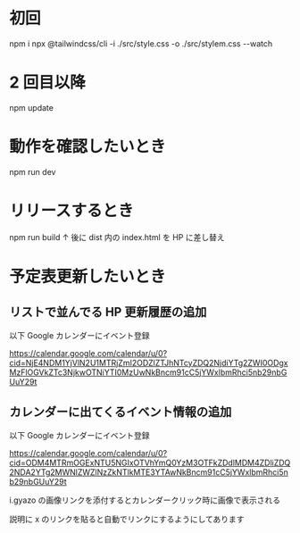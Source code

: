 # 初回

npm i
npx @tailwindcss/cli -i ./src/style.css -o ./src/stylem.css --watch

# 2 回目以降

npm update

# 動作を確認したいとき

npm run dev

# リリースするとき

npm run build
↑ 後に dist 内の index.html を HP に差し替え

# 予定表更新したいとき

## リストで並んでる HP 更新履歴の追加

以下 Google カレンダーにイベント登録

https://calendar.google.com/calendar/u/0?cid=NjE4NDM1YjVlN2U1MTRjZmI2ODZlZTJhNTcyZDQ2NjdiYTg2ZWI0ODgxMzFlOGVkZTc3NjkwOTNiYTI0MzUwNkBncm91cC5jYWxlbmRhci5nb29nbGUuY29t

## カレンダーに出てくるイベント情報の追加

以下 Google カレンダーにイベント登録

https://calendar.google.com/calendar/u/0?cid=ODM4MTRmOGExNTU5NGIxOTVhYmQ0YzM3OTFkZDdlMDM4ZDliZDQ2NDA2YTg2MWNlZWZlNzZkNTlkMTE3YTAwNkBncm91cC5jYWxlbmRhci5nb29nbGUuY29t

i.gyazo の画像リンクを添付するとカレンダークリック時に画像で表示される

説明に x のリンクを貼ると自動でリンクにするようにしてあります
